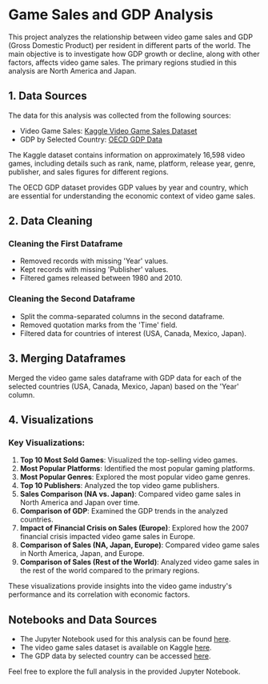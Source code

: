 # Game Sales and GDP Analysis

This project analyzes the relationship between video game sales and GDP (Gross Domestic Product) per resident in different parts of the world. The main objective is to investigate how GDP growth or decline, along with other factors, affects video game sales. The primary regions studied in this analysis are North America and Japan.

## 1. Data Sources

The data for this analysis was collected from the following sources:

- Video Game Sales: [Kaggle Video Game Sales Dataset](https://www.kaggle.com/datasets/gregorut/videogamesales?resource=download)
- GDP by Selected Country: [OECD GDP Data](https://data.oecd.org/gdp/gross-domestic-product-gdp.htm#indicator-chart)

The Kaggle dataset contains information on approximately 16,598 video games, including details such as rank, name, platform, release year, genre, publisher, and sales figures for different regions.

The OECD GDP dataset provides GDP values by year and country, which are essential for understanding the economic context of video game sales.

## 2. Data Cleaning

### Cleaning the First Dataframe

- Removed records with missing 'Year' values.
- Kept records with missing 'Publisher' values.
- Filtered games released between 1980 and 2010.

### Cleaning the Second Dataframe

- Split the comma-separated columns in the second dataframe.
- Removed quotation marks from the 'Time' field.
- Filtered data for countries of interest (USA, Canada, Mexico, Japan).

## 3. Merging Dataframes

Merged the video game sales dataframe with GDP data for each of the selected countries (USA, Canada, Mexico, Japan) based on the 'Year' column.

## 4. Visualizations

### Key Visualizations:

1. **Top 10 Most Sold Games**: Visualized the top-selling video games.
2. **Most Popular Platforms**: Identified the most popular gaming platforms.
3. **Most Popular Genres**: Explored the most popular video game genres.
4. **Top 10 Publishers**: Analyzed the top video game publishers.
5. **Sales Comparison (NA vs. Japan)**: Compared video game sales in North America and Japan over time.
6. **Comparison of GDP**: Examined the GDP trends in the analyzed countries.
7. **Impact of Financial Crisis on Sales (Europe)**: Explored how the 2007 financial crisis impacted video game sales in Europe.
8. **Comparison of Sales (NA, Japan, Europe)**: Compared video game sales in North America, Japan, and Europe.
9. **Comparison of Sales (Rest of the World)**: Analyzed video game sales in the rest of the world compared to the primary regions.

These visualizations provide insights into the video game industry's performance and its correlation with economic factors.

## Notebooks and Data Sources

- The Jupyter Notebook used for this analysis can be found [here](https://colab.research.google.com/drive/1AQp1LNFSLEMws1RmlcKZZ7SPPrwfSD98).
- The video game sales dataset is available on Kaggle [here](https://www.kaggle.com/datasets/gregorut/videogamesales?resource=download).
- The GDP data by selected country can be accessed [here](https://data.oecd.org/gdp/gross-domestic-product-gdp.htm#indicator-chart).

Feel free to explore the full analysis in the provided Jupyter Notebook.
